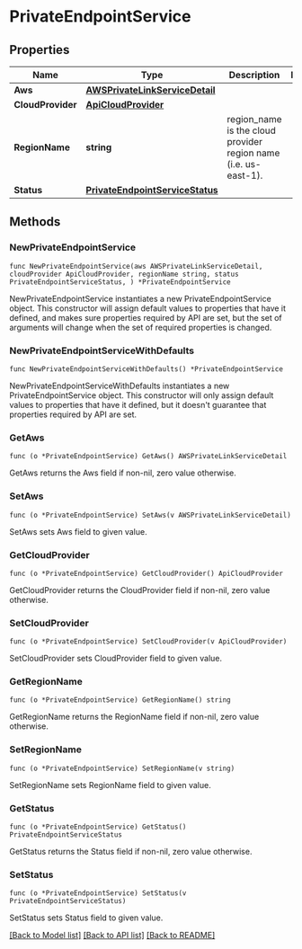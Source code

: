 # PrivateEndpointService

## Properties

Name | Type | Description | Notes
------------ | ------------- | ------------- | -------------
**Aws** | [**AWSPrivateLinkServiceDetail**](AWSPrivateLinkServiceDetail.md) |  | 
**CloudProvider** | [**ApiCloudProvider**](ApiCloudProvider.md) |  | 
**RegionName** | **string** | region_name is the cloud provider region name (i.e. us-east-1). | 
**Status** | [**PrivateEndpointServiceStatus**](PrivateEndpointServiceStatus.md) |  | 

## Methods

### NewPrivateEndpointService

`func NewPrivateEndpointService(aws AWSPrivateLinkServiceDetail, cloudProvider ApiCloudProvider, regionName string, status PrivateEndpointServiceStatus, ) *PrivateEndpointService`

NewPrivateEndpointService instantiates a new PrivateEndpointService object.
This constructor will assign default values to properties that have it defined,
and makes sure properties required by API are set, but the set of arguments
will change when the set of required properties is changed.

### NewPrivateEndpointServiceWithDefaults

`func NewPrivateEndpointServiceWithDefaults() *PrivateEndpointService`

NewPrivateEndpointServiceWithDefaults instantiates a new PrivateEndpointService object.
This constructor will only assign default values to properties that have it defined,
but it doesn't guarantee that properties required by API are set.

### GetAws

`func (o *PrivateEndpointService) GetAws() AWSPrivateLinkServiceDetail`

GetAws returns the Aws field if non-nil, zero value otherwise.

### SetAws

`func (o *PrivateEndpointService) SetAws(v AWSPrivateLinkServiceDetail)`

SetAws sets Aws field to given value.

### GetCloudProvider

`func (o *PrivateEndpointService) GetCloudProvider() ApiCloudProvider`

GetCloudProvider returns the CloudProvider field if non-nil, zero value otherwise.

### SetCloudProvider

`func (o *PrivateEndpointService) SetCloudProvider(v ApiCloudProvider)`

SetCloudProvider sets CloudProvider field to given value.

### GetRegionName

`func (o *PrivateEndpointService) GetRegionName() string`

GetRegionName returns the RegionName field if non-nil, zero value otherwise.

### SetRegionName

`func (o *PrivateEndpointService) SetRegionName(v string)`

SetRegionName sets RegionName field to given value.

### GetStatus

`func (o *PrivateEndpointService) GetStatus() PrivateEndpointServiceStatus`

GetStatus returns the Status field if non-nil, zero value otherwise.

### SetStatus

`func (o *PrivateEndpointService) SetStatus(v PrivateEndpointServiceStatus)`

SetStatus sets Status field to given value.


[[Back to Model list]](../README.md#documentation-for-models) [[Back to API list]](../README.md#documentation-for-api-endpoints) [[Back to README]](../README.md)


